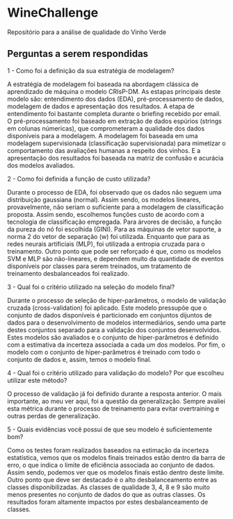 # WineChallenge
Repositório para a análise de qualidade do Vinho Verde

## Perguntas a serem respondidas

1 - Como foi a definição da sua estratégia de modelagem?

A estratégia de modelagem foi baseada na abordagem clássica de aprendizado de máquina o modelo CRIsP-DM. As estapas principais deste modelo são: entendimento dos dados (EDA), pré-processamento de dados, modelagem de dados e apresentação dos resultados. A etapa de entendimento foi bastante completa durante o briefing recebido por email. O pré-processamento foi baseado em extração de dados espúrios (strings em colunas númericas), que comprometeram a qualidade dos dados disponíveis para a modelagem. A modelagem foi baseada em uma modelagem supervisionada (classificação supervisionada) para mimetizar o comportamento das avaliações humanas a respeito dos vinhos. E a apresentação dos resultados foi baseada na matriz de confusão e acurácia dos modelos avaliados.

2 - Como foi definida a função de custo utilizada?

Durante o processo de EDA, foi observado que os dados não seguem uma distribuição gaussiana (normal). Assim sendo, os modelos lineares, provavelmente, não seriam o suficiente para a modelagem de classificação proposta. Assim sendo, escolhemos funções custo de acordo com a tecnologia de classificação empregada. Para árvores de decisão, a função da pureza do nó foi escolhida (GINI). Para as máquinas de vetor suporte, a norma 2 do vetor de separação (w) foi utilizada. Enquanto que para as redes neurais artificiais (MLP), foi utilizada a entropia cruzada para o treinamento. Outro ponto que pode ser reforçado é que, como os modelos SVM e MLP são não-lineares, e dependem muito da quantidade de eventos disponíveis por classes para serem treinados, um tratamento de treinamento desbalanceados foi realizado.

3 - Qual foi o critério utilizado na seleção do modelo final?

Durante o processo de seleção de hiper-parâmetros, o modelo de validação cruzada (cross-validation) foi aplicado. Este modelo pressupõe que o conjunto de dados disponíveis é particionado em conjuntos dijuntos de dados para o desenvolvimento de modelos intermediários, sendo uma parte destes conjuntos separado para a validação dos conjuntos desenvolvidos. Estes modelos são avaliados e o conjunto de hiper-parâmetros é definido com a estimativa da incerteza associada a cada um dos modelos. Por fim, o modelo com o conjunto de hiper-parâmetros é treinado com todo o conjunto de dados e, assim, temos o modelo final.

4 - Qual foi o critério utilizado para validação do modelo? Por que escolheu utilizar este método?

O processo de validação já foi definido durante a resposta anterior. O mais importante, ao meu ver aqui, foi a questão da generalização. Sempre avaliei esta métrica durante o processo de treinamento para evitar overtraining e outras perdas de generalização.

5 - Quais evidências você possui de que seu modelo é suficientemente bom?

Como os testes foram realizados baseados na estimação da incerteza estatística, vemos que os modelos finais treinados estão dentro da barra de erro, o que indica o limite de eficiência associada ao conjunto de dados. Assim sendo, podemos ver que os modelos finais estão dentro deste limite. Outro ponto que deve ser destacado é o alto desbalanceamento entre as classes disponibilizadas. As classes de qualidade 3, 4, 8 e 9 são muito menos presentes no conjunto de dados do que as outras classes. Os resultados foram altamente impactos por estes desbalanceamento de classes.  

